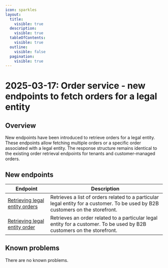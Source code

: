 ```yaml
---
icon: sparkles
layout:
  title:
    visible: true
  description:
    visible: true
  tableOfContents:
    visible: true
  outline:
    visible: false
  pagination:
    visible: true
---
```

# 2025-03-17: Order service - new endpoints to fetch orders for a legal entity

## Overview

New endpoints have been introduced to retrieve orders for a legal entity.
These endpoints allow fetching multiple orders or a specific order associated with a legal entity.
The response structure remains identical to the existing order retrieval endpoints for tenants and customer-managed orders.

## New endpoints

| Endpoint                                                                                            | Description                                                                                                                    |
|-----------------------------------------------------------------------------------------------------|--------------------------------------------------------------------------------------------------------------------------------|
| [Retrieving legal entity orders](/openapi/order/#operation/GET-order-retrieve-legal-entity-orders)  | Retrieves a list of orders related to a particular legal entity for a customer. To be used by B2B customers on the storefront. |
| [Retrieving legal entity order](/openapi/order/#operation/GET-order-retrieve-legal-entity-order)    | Retrieves an order related to a particular legal entity for a customer. To be used by B2B customers on the storefront.         |

## Known problems

There are no known problems.